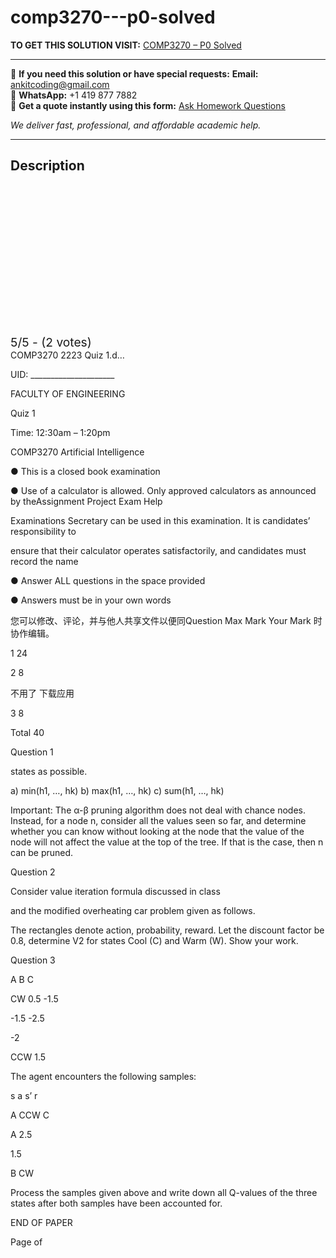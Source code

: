 # comp3270---p0-solved
**TO GET THIS SOLUTION VISIT:** [COMP3270 – P0 Solved](https://www.ankitcodinghub.com/product/comp3270-p0-solved/)


---

📩 **If you need this solution or have special requests:** **Email:** ankitcoding@gmail.com  
📱 **WhatsApp:** +1 419 877 7882  
📄 **Get a quote instantly using this form:** [Ask Homework Questions](https://www.ankitcodinghub.com/services/ask-homework-questions/)

*We deliver fast, professional, and affordable academic help.*

---

<h2>Description</h2>



<div class="kk-star-ratings kksr-auto kksr-align-center kksr-valign-top" data-payload="{&quot;align&quot;:&quot;center&quot;,&quot;id&quot;:&quot;124586&quot;,&quot;slug&quot;:&quot;default&quot;,&quot;valign&quot;:&quot;top&quot;,&quot;ignore&quot;:&quot;&quot;,&quot;reference&quot;:&quot;auto&quot;,&quot;class&quot;:&quot;&quot;,&quot;count&quot;:&quot;2&quot;,&quot;legendonly&quot;:&quot;&quot;,&quot;readonly&quot;:&quot;&quot;,&quot;score&quot;:&quot;5&quot;,&quot;starsonly&quot;:&quot;&quot;,&quot;best&quot;:&quot;5&quot;,&quot;gap&quot;:&quot;4&quot;,&quot;greet&quot;:&quot;Rate this product&quot;,&quot;legend&quot;:&quot;5\/5 - (2 votes)&quot;,&quot;size&quot;:&quot;24&quot;,&quot;title&quot;:&quot;COMP3270 -  P0 Solved&quot;,&quot;width&quot;:&quot;138&quot;,&quot;_legend&quot;:&quot;{score}\/{best} - ({count} {votes})&quot;,&quot;font_factor&quot;:&quot;1.25&quot;}">

<div class="kksr-stars">

<div class="kksr-stars-inactive">
            <div class="kksr-star" data-star="1" style="padding-right: 4px">


<div class="kksr-icon" style="width: 24px; height: 24px;"></div>
        </div>
            <div class="kksr-star" data-star="2" style="padding-right: 4px">


<div class="kksr-icon" style="width: 24px; height: 24px;"></div>
        </div>
            <div class="kksr-star" data-star="3" style="padding-right: 4px">


<div class="kksr-icon" style="width: 24px; height: 24px;"></div>
        </div>
            <div class="kksr-star" data-star="4" style="padding-right: 4px">


<div class="kksr-icon" style="width: 24px; height: 24px;"></div>
        </div>
            <div class="kksr-star" data-star="5" style="padding-right: 4px">


<div class="kksr-icon" style="width: 24px; height: 24px;"></div>
        </div>
    </div>

<div class="kksr-stars-active" style="width: 138px;">
            <div class="kksr-star" style="padding-right: 4px">


<div class="kksr-icon" style="width: 24px; height: 24px;"></div>
        </div>
            <div class="kksr-star" style="padding-right: 4px">


<div class="kksr-icon" style="width: 24px; height: 24px;"></div>
        </div>
            <div class="kksr-star" style="padding-right: 4px">


<div class="kksr-icon" style="width: 24px; height: 24px;"></div>
        </div>
            <div class="kksr-star" style="padding-right: 4px">


<div class="kksr-icon" style="width: 24px; height: 24px;"></div>
        </div>
            <div class="kksr-star" style="padding-right: 4px">


<div class="kksr-icon" style="width: 24px; height: 24px;"></div>
        </div>
    </div>
</div>


<div class="kksr-legend" style="font-size: 19.2px;">
            5/5 - (2 votes)    </div>
    </div>
COMP3270 2223 Quiz 1.d…

UID: _____________________

FACULTY OF ENGINEERING

Quiz 1

Time: 12:30am – 1:20pm

COMP3270 Artificial Intelligence

● This is a closed book examination

● Use of a calculator is allowed. Only approved calculators as announced by theAssignment Project Exam Help

Examinations Secretary can be used in this examination. It is candidates’ responsibility to

ensure that their calculator operates satisfactorily, and candidates must record the name

● Answer ALL questions in the space provided

● Answers must be in your own words

您可以修改、评论，并与他⼈共享⽂件以便同Question Max Mark Your Mark 时协作编辑。

1 24

2 8

不⽤了 下载应⽤

3 8

Total 40

Question 1

states as possible.

a) min(h1, …, hk) b) max(h1, …, hk) c) sum(h1, …, hk)

Important: The α-β pruning algorithm does not deal with chance nodes. Instead, for a node n, consider all the values seen so far, and determine whether you can know without looking at the node that the value of the node will not affect the value at the top of the tree. If that is the case, then n can be pruned.

Question 2

Consider value iteration formula discussed in class

and the modified overheating car problem given as follows.

The rectangles denote action, probability, reward. Let the discount factor be 0.8, determine V2 for states Cool (C) and Warm (W). Show your work.

Question 3

A B C

CW 0.5 -1.5

-1.5 -2.5

-2

CCW 1.5

The agent encounters the following samples:

s a s’ r

A CCW C

A 2.5

1.5

B CW

Process the samples given above and write down all Q-values of the three states after both samples have been accounted for.

END OF PAPER

Page of
